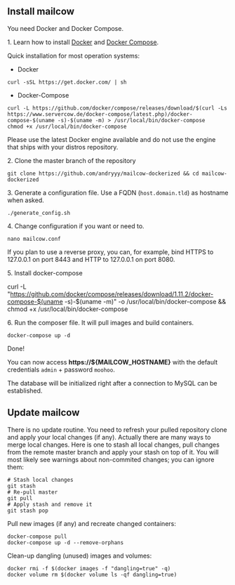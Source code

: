 ## Install mailcow

You need Docker and Docker Compose.

1\. Learn how to install [Docker](https://docs.docker.com/engine/installation/linux/) and [Docker Compose](https://docs.docker.com/compose/install/).

Quick installation for most operation systems:

- Docker
```
curl -sSL https://get.docker.com/ | sh
``` 

- Docker-Compose
```
curl -L https://github.com/docker/compose/releases/download/$(curl -Ls https://www.servercow.de/docker-compose/latest.php)/docker-compose-$(uname -s)-$(uname -m) > /usr/local/bin/docker-compose
chmod +x /usr/local/bin/docker-compose
```

Please use the latest Docker engine available and do not use the engine that ships with your distros repository.

2\. Clone the master branch of the repository
```
git clone https://github.com/andryyy/mailcow-dockerized && cd mailcow-dockerized
```

3\. Generate a configuration file. Use a FQDN (`host.domain.tld`) as hostname when asked.
```
./generate_config.sh
```

4\. Change configuration if you want or need to.
```
nano mailcow.conf
```
If you plan to use a reverse proxy, you can, for example, bind HTTPS to 127.0.0.1 on port 8443 and HTTP to 127.0.0.1 on port 8080.

5\. Install docker-compose

curl -L "https://github.com/docker/compose/releases/download/1.11.2/docker-compose-$(uname -s)-$(uname -m)" -o /usr/local/bin/docker-compose && chmod +x /usr/local/bin/docker-compose

6\. Run the composer file. It will pull images and build containers.
```
docker-compose up -d
```

Done!

You can now access **https://${MAILCOW_HOSTNAME}** with the default credentials `admin` + password `moohoo`.

The database will be initialized right after a connection to MySQL can be established.

## Update mailcow

There is no update routine. You need to refresh your pulled repository clone and apply your local changes (if any). Actually there are many ways to merge local changes. Here is one to
stash all local changes, pull changes from the remote master branch and apply your stash on top of it. You will most likely see warnings about non-commited changes; you can ignore them:

```
# Stash local changes
git stash
# Re-pull master
git pull
# Apply stash and remove it
git stash pop
```

Pull new images (if any) and recreate changed containers:

```
docker-compose pull
docker-compose up -d --remove-orphans
```

Clean-up dangling (unused) images and volumes:

```
docker rmi -f $(docker images -f "dangling=true" -q)
docker volume rm $(docker volume ls -qf dangling=true)
```
